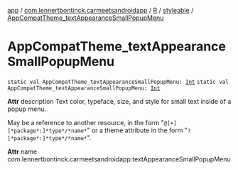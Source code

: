 [app](../../../index.md) / [com.lennertbontinck.carmeetsandroidapp](../../index.md) / [R](../index.md) / [styleable](index.md) / [AppCompatTheme_textAppearanceSmallPopupMenu](./-app-compat-theme_text-appearance-small-popup-menu.md)

# AppCompatTheme_textAppearanceSmallPopupMenu

`static val AppCompatTheme_textAppearanceSmallPopupMenu: `[`Int`](https://kotlinlang.org/api/latest/jvm/stdlib/kotlin/-int/index.html)
`static val AppCompatTheme_textAppearanceSmallPopupMenu: `[`Int`](https://kotlinlang.org/api/latest/jvm/stdlib/kotlin/-int/index.html)

**Attr**
description Text color, typeface, size, and style for small text inside of a popup menu.

May be a reference to another resource, in the form "`@[+][*package*:]*type*/*name*`" or a theme attribute in the form "`?[*package*:]*type*/*name*`".

**Attr**
name com.lennertbontinck.carmeetsandroidapp:textAppearanceSmallPopupMenu

